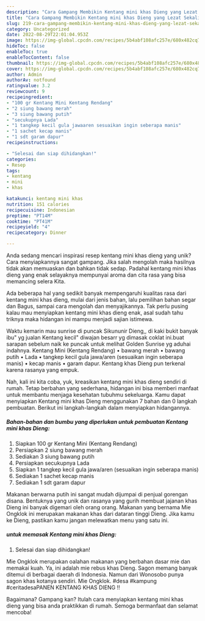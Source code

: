 ```yaml
---
description: "Cara Gampang Membikin Kentang mini khas Dieng yang Lezat Sekali"
title: "Cara Gampang Membikin Kentang mini khas Dieng yang Lezat Sekali"
slug: 219-cara-gampang-membikin-kentang-mini-khas-dieng-yang-lezat-sekali
category: Uncategorized
date: 2022-08-29T22:01:04.953Z
image: https://img-global.cpcdn.com/recipes/5b4abf108afc257e/680x482cq70/kentang-mini-khas-dieng-foto-resep-utama.jpg
hideToc: false
enableToc: true
enableTocContent: false
thumbnail: https://img-global.cpcdn.com/recipes/5b4abf108afc257e/680x482cq70/kentang-mini-khas-dieng-foto-resep-utama.jpg
cover: https://img-global.cpcdn.com/recipes/5b4abf108afc257e/680x482cq70/kentang-mini-khas-dieng-foto-resep-utama.jpg
author: Admin
authorAv: notfound
ratingvalue: 3.2
reviewcount: 9
recipeingredient:
- "100 gr Kentang Mini Kentang Rendang"
- "2 siung bawang merah"
- "3 siung bawang putih"
- "secukupnya Lada"
- "1 tangkep kecil gula jawaaren sesuaikan ingin seberapa manis"
- "1 sachet kecap manis"
- "1 sdt garam dapur"
recipeinstructions:

- "Selesai dan siap dihidangkan!"
categories:
- Resep
tags:
- kentang
- mini
- khas

katakunci: kentang mini khas 
nutrition: 151 calories
recipecuisine: Indonesian
preptime: "PT14M"
cooktime: "PT41M"
recipeyield: "4"
recipecategory: Dinner

---
```





Anda sedang mencari inspirasi resep kentang mini khas dieng yang unik? Cara menyiapkannya sangat gampang. Jika salah mengolah maka hasilnya tidak akan memuaskan dan bahkan tidak sedap. Padahal kentang mini khas dieng yang enak selayaknya mempunyai aroma dan cita rasa yang bisa memancing selera Kita.





Ada beberapa hal yang sedikit banyak mempengaruhi kualitas rasa dari kentang mini khas dieng, mulai dari jenis bahan, lalu pemilihan bahan segar dan Bagus, sampai cara mengolah dan menyajikannya. Tak perlu pusing kalau mau menyiapkan kentang mini khas dieng enak,      asal sudah tahu triknya maka hidangan ini mampu menjadi sajian istimewa.














Waktu kemarin mau sunrise di puncak Sikununir Dieng,, di kaki bukit banyak ibu&#34; yg jualan Kentang kecil&#34; diwajan besarr yg dimasak coklat ini.buat sarapan sebelum naik ke puncak untuk melihat Golden Sunrise yg aduhai indahnya. Kentang Mini (Kentang Rendang) • bawang merah • bawang putih • Lada • tangkep kecil gula jawa/aren (sesuaikan ingin seberapa manis) • kecap manis • garam dapur. Kentang khas Dieng pun terkenal karena rasanya yang empuk.






Nah, kali ini kita coba, yuk, kreasikan kentang mini khas dieng sendiri di rumah. Tetap berbahan yang sederhana, hidangan ini bisa memberi manfaat untuk membantu menjaga kesehatan tubuhmu sekeluarga. Kamu dapat menyiapkan Kentang mini khas Dieng menggunakan 7 bahan dan 0 langkah pembuatan. Berikut ini langkah-langkah dalam menyiapkan hidangannya.

<!--inarticleads1-->

##### Bahan-bahan dan bumbu yang diperlukan untuk pembuatan Kentang mini khas Dieng:

1. Siapkan 100 gr Kentang Mini (Kentang Rendang)
1. Persiapkan 2 siung bawang merah
1. Sediakan 3 siung bawang putih
1. Persiapkan secukupnya Lada
1. Siapkan 1 tangkep kecil gula jawa/aren (sesuaikan ingin seberapa manis)
1. Sediakan 1 sachet kecap manis
1. Sediakan 1 sdt garam dapur


Makanan berwarna putih ini sangat mudah dijumpai di penjual gorengan disana. Bentuknya yang unik dan rasanya yang gurih membuat jajanan khas Dieng ini banyak digemari oleh orang orang. Makanan yang bernama Mie Ongklok ini merupakan makanan khas dari dataran tinggi Dieng. Jika kamu ke Dieng, pastikan kamu jangan melewatkan menu yang satu ini. 

<!--inarticleads2-->

#####  untuk memasak Kentang mini khas Dieng:


1. Selesai dan siap dihidangkan!

Mie Ongklok merupakan oalahan makanan yang berbahan dasar mie dan memakai kuah. Ya, ini adalah mie rebus khas Dieng. Sagon memang banyak ditemui di berbagai daerah di Indonesia. Namun dari Wonosobo punya sagon khas kotanya sendiri. Mie Ongklok. #desa #kampung #ceritadesaPANEN KENTANG KHAS DIENG !! 

Bagaimana? Gampang kan? Itulah cara menyiapkan kentang mini khas dieng yang bisa anda praktikkan di rumah. Semoga bermanfaat dan selamat mencoba!
